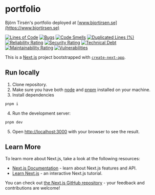 # portfolio

Björn Tirsén's portfolio deployed at [www.bjortirsen.se](https://www.bjortirsen.se)

[![Lines of Code](https://sonarcloud.io/api/project_badges/measure?project=bjorntirsen_portfolio&metric=ncloc)](https://sonarcloud.io/summary/new_code?id=bjorntirsen_portfolio)
[![Bugs](https://sonarcloud.io/api/project_badges/measure?project=bjorntirsen_portfolio&metric=bugs)](https://sonarcloud.io/summary/new_code?id=bjorntirsen_portfolio)
[![Code Smells](https://sonarcloud.io/api/project_badges/measure?project=bjorntirsen_portfolio&metric=code_smells)](https://sonarcloud.io/summary/new_code?id=bjorntirsen_portfolio)
[![Duplicated Lines (%)](https://sonarcloud.io/api/project_badges/measure?project=bjorntirsen_portfolio&metric=duplicated_lines_density)](https://sonarcloud.io/summary/new_code?id=bjorntirsen_portfolio)
[![Reliability Rating](https://sonarcloud.io/api/project_badges/measure?project=bjorntirsen_portfolio&metric=reliability_rating)](https://sonarcloud.io/summary/new_code?id=bjorntirsen_portfolio)
[![Security Rating](https://sonarcloud.io/api/project_badges/measure?project=bjorntirsen_portfolio&metric=security_rating)](https://sonarcloud.io/summary/new_code?id=bjorntirsen_portfolio)
[![Technical Debt](https://sonarcloud.io/api/project_badges/measure?project=bjorntirsen_portfolio&metric=sqale_index)](https://sonarcloud.io/summary/new_code?id=bjorntirsen_portfolio)
[![Maintainability Rating](https://sonarcloud.io/api/project_badges/measure?project=bjorntirsen_portfolio&metric=sqale_rating)](https://sonarcloud.io/summary/new_code?id=bjorntirsen_portfolio)
[![Vulnerabilities](https://sonarcloud.io/api/project_badges/measure?project=bjorntirsen_portfolio&metric=vulnerabilities)](https://sonarcloud.io/summary/new_code?id=bjorntirsen_portfolio)

This is a [Next.js](https://nextjs.org) project bootstrapped with [`create-next-app`](https://nextjs.org/docs/app/api-reference/cli/create-next-app).

## Run locally

1. Clone repository.
2. Make sure you have both [node](https://nodejs.org/en) and [pnpm](https://pnpm.io) installed on your machine.
3. Install dependencies

```bash
pnpm i
```

4. Run the development server:

```bash
pnpm dev
```

5. Open [http://localhost:3000](http://localhost:3000) with your browser to see the result.

## Learn More

To learn more about Next.js, take a look at the following resources:

- [Next.js Documentation](https://nextjs.org/docs) - learn about Next.js features and API.
- [Learn Next.js](https://nextjs.org/learn) - an interactive Next.js tutorial.

You can check out [the Next.js GitHub repository](https://github.com/vercel/next.js) - your feedback and contributions are welcome!

